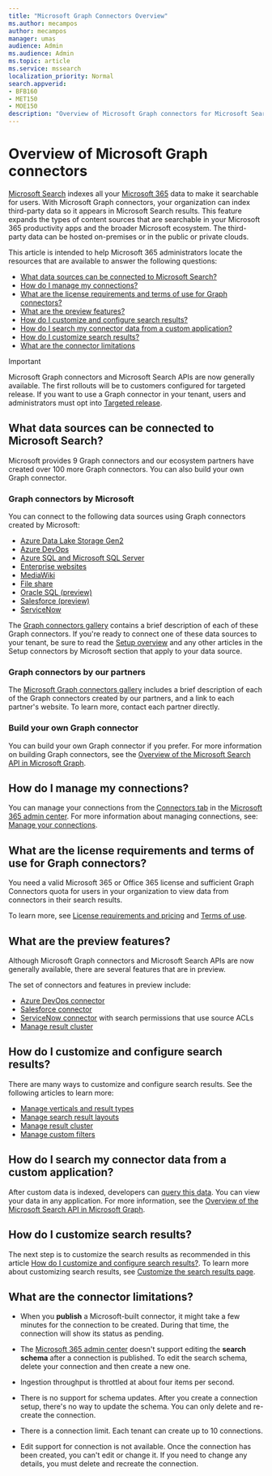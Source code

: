 ```yaml
---
title: "Microsoft Graph Connectors Overview"
ms.author: mecampos
author: mecampos
manager: umas
audience: Admin
ms.audience: Admin
ms.topic: article
ms.service: mssearch
localization_priority: Normal
search.appverid:
- BFB160
- MET150
- MOE150
description: "Overview of Microsoft Graph connectors for Microsoft Search"
---
```

<!---Previous ms.author: monaray --->

# Overview of Microsoft Graph connectors

[Microsoft Search](https://docs.microsoft.com/microsoftsearch/overview-microsoft-search) indexes all your [Microsoft 365](https://www.microsoft.com/microsoft-365) data to make it searchable for users. With Microsoft Graph connectors, your organization can index third-party data so it appears in Microsoft Search results. This feature expands the types of content sources that are searchable in your Microsoft 365 productivity apps and the broader Microsoft ecosystem. The third-party data can be hosted on-premises or in the public or private clouds.

<!---link Microsoft Graph reference in line 19 when we have access to relevant documentation--->

This article is intended to help Microsoft 365 administrators locate the resources that are available to answer the following questions:

* [What data sources can be connected to Microsoft Search?](#what-data-sources-can-be-connected-to-microsoft-search)
* [How do I manage my connections?](#how-do-i-manage-my-connections)
* [What are the license requirements and terms of use for Graph connectors?](#what-are-the-license-requirements-and-terms-of-use-for-graph-connectors)
* [What are the preview features?](#what-are-the-preview-features)
* [How do I customize and configure search results?](#how-do-i-customize-and-configure-search-results)
* [How do I search my connector data from a custom application?](#how-do-i-search-my-connector-data-from-a-custom-application)
* [How do I customize search results?](#how-do-i-customize-search-results)
* [What are the connector limitations](#what-are-the-connector-limitations)

<!---Modify to another note that is more accurate after rollout completion--->
> [!IMPORTANT]
> Microsoft Graph connectors and Microsoft Search APIs are now generally available. The first rollouts will be to customers configured for  targeted release. If you want to use a Graph connector in your tenant, users and administrators must opt into [Targeted release](https://docs.microsoft.com/microsoft-365/admin/manage/release-options-in-office-365?view=o365-worldwide&preserve-view=true).

<!---Add Value, scenario, example, and/or graphic in December updates--->
<!---Probably remove architecture section below
## Architecture

The following architectural diagram of the Microsoft Graph platform shows how Graph connector content flows through content indexing to user results in [Microsoft Search](https://docs.microsoft.com/microsoftsearch/overview-microsoft-search) clients. The rest of this section explains each of the key building blocks in the diagram.

![Diagram: on-premises and cloud-based data is pulled by connectors and indexed by the Microsoft Search API, and then the Microsoft Search service delivers the results to users.](media/connectors-overview/highlevel-connectors.png)
Graph connectors can pull data from cloud-based (SaaS) data sources and on-premises data stores. The above diagram shows connections to only two data sources, but you can add connections to up ten sources per tenant.

The Microsoft Graph Connectors API instantiates one connection per data source. Then, the API indexes and stores the data. Established connections interact with Microsoft Search, so users can get search results.

You can use the Microsoft 365 [admin center](https://admin.microsoft.com) to setup and manage any of the Graph connectors by Microsoft. The admin center has a simple user interface that makes it easy to establish the connection to your data source, and monitor connection status and utilization.

***Edit paragraph below***
To create a **connection** to a data source, admins need authenticated access to the data and the entire content repository. The data is fed to the graph connector service for indexing.--->

## What data sources can be connected to Microsoft Search?

Microsoft provides 9 Graph connectors and our ecosystem partners have created over 100 more Graph connectors. You can also build your own Graph connector.

### Graph connectors by Microsoft

You can connect to the following data sources using Graph connectors created by Microsoft:

<!---Add links below when new docs are created--->
* [Azure Data Lake Storage Gen2](azure-data-lake-connector.md)
* [Azure DevOps](azure-devops-connector.md)
* [Azure SQL and Microsoft SQL Server](MSSQL-connector.md)
* [Enterprise websites](enterprise-web-connector.md)
* [MediaWiki](mediawiki-connector.md)
* [File share](fileshare-connector.md)
* [Oracle SQL (preview)](OracleSQL-connector.md)
* [Salesforce (preview)](salesforce-connector.md)
* [ServiceNow](servicenow-connector.md)

The [Graph connectors gallery](connectors-gallery.md) contains a brief description of each of these Graph connectors. If you're ready to connect one of these data sources to your tenant, be sure to read the [Setup overview](configure-connector.md) and any other articles in the Setup connectors by Microsoft section that apply to your data source.

### Graph connectors by our partners

The [Microsoft Graph connectors gallery](connectors-gallery.md) includes a brief description of each of the Graph connectors created by our partners, and a link to each partner's website. To learn more, contact each partner directly.

### Build your own Graph connector

You can build your own Graph connector if you prefer. For more information on building Graph connectors, see the [Overview of the Microsoft Search API in Microsoft Graph](https://docs.microsoft.com/graph/search-concept-overview).

## How do I manage my connections?

You can manage your connections from the [Connectors tab](https://admin.microsoft.com/Adminportal/Home#/MicrosoftSearch/Connectors) in the [Microsoft 365 admin center](https://admin.microsoft.com/). For more information about managing connections, see: [Manage your connections](manage-connector.md).

## What are the license requirements and terms of use for Graph connectors?

You need a valid Microsoft 365 or Office 365 license and sufficient Graph Connectors quota for users in your organization to view data from connectors in their search results.

To learn more, see [License requirements and pricing](licensing.md) and [Terms of use](terms-of-use.md).

## What are the preview features?

Although Microsoft Graph connectors and Microsoft Search APIs are now generally available, there are several features that are in preview.

The set of connectors and features in preview include:

* [Azure DevOps connector](azure-devops-connector.md)
* [Salesforce connector](salesforce-connector.md)
* [ServiceNow connector](servicenow-connector.md) with search permissions that use source ACLs
* [Manage result cluster](result-cluster.md)

## How do I customize and configure search results?

There are many ways to customize and configure search results. See the following articles to learn more:

* [Manage verticals and result types](customize-search-page.md)
* [Manage search result layouts](customize-results-layout.md)
* [Manage result cluster](result-cluster.md)
* [Manage custom filters](custom-filters.md)

## How do I search my connector data from a custom application?

After custom data is indexed, developers can [query this data](https://docs.microsoft.com/graph/search-concept-custom-types). You can view your data in any application. For more information, see the [Overview of the Microsoft Search API in Microsoft Graph](https://docs.microsoft.com/graph/search-concept-overview).

## How do I customize search results?

The next step is to customize the search results as recommended in this article [How do I customize and configure search results?](#how-do-i-customize-and-configure-search-results). To learn more about customizing search results, see [Customize the search results page](https://docs.microsoft.com/microsoftsearch/configure-connector#next-steps-customize-the-search-results-page).

## What are the connector limitations?

* When you **publish** a Microsoft-built connector, it might take a few minutes for the connection to be created. During that time, the connection will show its status as pending.

* The [Microsoft 365 admin center](https://admin.microsoft.com) doesn't support editing the **search schema** after a connection is published. To edit the search schema, delete your connection and then create a new one.

* Ingestion throughput is throttled at about four items per second.

* There is no support for schema updates. After you create a connection setup, there's no way to update the schema. You can only delete and re-create the connection.

* There is a connection limit. Each tenant can create up to 10 connections.

* Edit support for connection is not available. Once the connection has been created, you can't edit or change it. If you need to change any details, you must delete and recreate the connection.
